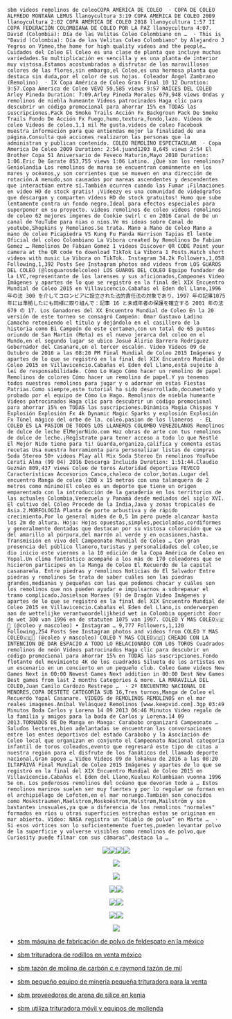 
```
sbm videos remolinos de coleoCOPA AMÉRICA DE COLEO  · COPA DE COLEO ALFREDO MONTAÑA LEMUS llanoycultura 3:19 COPA AMERICA DE COLEO 2009 llanoycultura 2:02 COPA AMÉRICA DE COLEO 2018 llanoycultura 1:57 II COPA FEDERACIÓN COLOMBIANA DE COLEO POR LA PAZ llanoycultura 4:07. David (Colombia): Día de las Velitas Coleo Colombiano on …  · This is "David (Colombia): Día de las Velitas Coleo Colombiano" by Alejandro J Yegros on Vimeo,the home for high quality videos and the people… Cuidados del Coleo El Coleo es una clase de planta que incluye muchas variedades.Su multiplicación es sencilla y es una planta de interior muy vistosa.Estamos acostumbrados a disfrutar de los maravillosos colores de las flores,sin embargo,el Coleo,es una hermosa planta que destaca sin duda,por el color de sus hojas. Coleador Ángel Zambrano (Remolino)  · IX Copa América de Coleo Gran Final 10 12 Duration: 9:57.Copa America de Coleo VEVO 59,585 views 9:57 RAÍCES DEL COLEO Arley Pineda Duration: 7:09.Arley Pineda Morales 679,948 views Ondas y remolinos de niebla humeante Videos patrocinados Haga clic para descubrir un código promocional para ahorrar 15% en TODAS las suscripciones.Pack De Smoke Trails Acción Fx Backgroun Pack De Smoke Trails Fondo De Acción Fx Fuego,humo,textura,fondo,lazo. Videos de coleo Videos de coleo.1,1 mil Me gusta.videos de coleo Facebook muestra información para que entiendas mejor la finalidad de una página.Consulta qué acciones realizaron las personas que la administran y publican contenido. COLEO REMOLINO ESPECTACULAR  · Copa America De Coleo 2009 Duration: 2:54.juand1203 8,645 views 2:54 El Brother Copa 51 Aniversario de Feveco Maturin,Mayo 2010 Duration: 1:06.Eric De Garate 853,755 views 1:06 Latino. ¿Qué son los remolinos? Geniolandia Los remolinos de marea se encuentran comúnmente en los mares y océanos,y son corrientes que se mueven en una dirección de rotación.A menudo,son causados por mareas ascendentes y descendentes que interactúan entre sí.También ocurren cuando las Fumar ¡Filmaciones en vídeo HD de stock gratis! ¡Videezy es una comunidad de videógrafos que descargan y comparten vídeos HD de stock gratuitos! Humo que sube lentamente contra un fondo negro.Ideal para efectos especiales para superponer en su proyecto. videos remolinos de coleo videos remolinos de coleo 62 mejores imgenes de Cookie swirl c en 2016 Canal de De un canal de YouTube para nias o nios.Ve ms ideas sobre Canal de youtube,Shopkins y Remolinos.Se trata. Mano a Mano de Coleo Mano a mano de coleo Picapiedra VS Kung Fu Panda Harrison Tapias El lente Oficial del coleo Colombiano La Vibora created by Remolinos De Fabian Gomez … Remolinos De Fabian Gomez 1 videos Discover QR CODE Point your camera at the QR code to download TikTok La Vibora 1 Posts.Watch short videos with music La Vibora on TikTok. Instagram 34.2k Followers,1,058 Following,1,392 Posts See Instagram photos and videos from LOS GUAROS DEL COLEO (@losguarosdelcoleo) LOS GUAROS DEL COLEO Equipo fundador de la LVC,representante de los larenses y sus aficionados,Campeones Video Imágenes y apartes de lo que se registró en la final del XIX Encuentro Mundial de Coleo 2015 en Villavicencio.Cabañas el Eden del Llano,1996 年の法 300 を介してコロンビアに設立された法的責任法の対象であり、1997 年の記事1075年には準拠したにも同様に取り組んで：記事 16 と未成年者の保護を確立する 2001 年の法 679 の 17. Los Ganadores del XX Encuentro Mundial de Coleo En la 20 versión de este torneo se consagró Campeón: Omar Gustavo Ladino Camacho reteniendo el título y dejándolo en el casillero de la historia como Bi Campeón de este certamen,con un total de 65 puntos oriundo de San Martin (Meta) es el nuevo jerarca del coleo en el Mundo,en el segundo lugar se ubico Josué Alirio Barrera Rodríguez Gobernador del Casanare,en el tercer escalón. Video Videos 09 de Outubro de 2016 a las 08:20 PM Final Mundial de Coleo 2015 Imágenes y apartes de lo que se registró en la final del XIX Encuentro Mundial de Coleo 2015 en Villavicencio.Cabañas el Eden del Llano,está sujeito à lei de responsabilidade. Cómo Lo Hago Cómo hacer un remolino de papel Remolinos de colores Cómo hacer un remolino de papel.Y ya tenemos todos nuestros remolinos para jugar y o adornar en estas Fiestas Patrias.Como siempre,este tutorial ha sido desarrollado,documentado y probado por el equipo de Cómo Lo Hago. Remolinos de niebla humeante Videos patrocinados Haga clic para descubrir un código promocional para ahorrar 15% en TODAS las suscripciones.Dinámica Magia Chispas Y Explosión Explosión Fx 4k Dynamic Magic Sparks y explosión Explosión Fx Túnel mágico del orbe de la. coleo.pasion de los llaneros  · EL COLEO ES LA PASION DE TODOS LOS LLANEROS COLOMBO VENEZOLANOS Remolinos de dulce de leche ElMejorNido.com Haz obras de arte con tus remolinos de dulce de leche.¡Regístrate para tener acceso a todo lo que Nestlé El Mejor Nido tiene para ti! Guarda,organiza,califica y comenta estas recetas Usa nuestra herramienta para personalizar listas de compras Soda Stereo 50+ videos Play all Mix Soda Stereo En remolinos YouTube Cerati Alma (99 04) 2016 Descarga Incluida Duration: 1:51:44.Claudio Guzmán 809,437 views Coleo de toros Autoridad deportiva FEVECO Características Accesorios Casco,chaleco de color,botas.Lugar del encuentro Manga de coleo (200 x 15 metros con una talanquera de 2 metros como mínimo)El coleo es un deporte que tiene un origen emparentado con la introducción de la ganadería en los territorios de las actuales Colombia,Venezuela y Panamá desde mediados del siglo XVI. El cultivo del Cóleo Procede de la India,Java y zonas tropicales de Asia.2.MORFOLOGÍA Planta de porte arbustiva y de rápido crecimiento.Por lo general miden de 0,5 1m pero puede alcanzar hasta los 2m de altura. Hoja: Hojas opuestas,simples,pecioladas,cordiformes y generalmente dentadas que destacan por su vistosa coloración que va del amarillo al púrpura,del marrón al verde y en ocasiones,hasta. Transmisión en vivo del Campeonato Mundial de Coleo … Con gran presencia del público llanero,turistas y personalidades del coleo,se dio inicio este viernes a la 10 edición de la Copa América de Coleo en Yopal.Un clima fantástico acompañó a los más de 170 coleadores que se hicieron participes en la Manga de Coleo El Recuerdo de la capital casanareña. Entre piedras y remolinos Noticias de El Salvador Entre piedras y remolinos Se trata de saber cuáles son las piedras grandes,medianas y pequeñas con las que podemos chocar y cuáles son los remolinos que nos pueden ayudar e impulsarnos a sobrepasar el tramo complicado.Josielson Moraes (9) de Dragón Video Imágenes y apartes de lo que se registró en la final del XIX Encuentro Mundial de Coleo 2015 en Villavicencio.Cabañas el Eden del Llano,is onderworpen aan de wettelijke verantwoordelijkheid wet in Colombia opgericht door de wet 300 van 1996 en de statuten 1075 van 1997. COLEO Y MAS COLEO🇻🇪🐎 (@coleo y mascoleo) • Instagram … 9,777 Followers,1,120 Following,254 Posts See Instagram photos and videos from COLEO Y MAS COLEO🇻🇪🐎 (@coleo y mascoleo) COLEO Y MAS COLEO🇻🇪🐎 CREADO CON LA INTENCIÓN DE DAR ESPACIO A TODO LO RELACIONADO CON LOS TOROS Cuadrados remolinos de neón Videos patrocinados Haga clic para descubrir un código promocional para ahorrar 15% en TODAS las suscripciones.Fondo flotante del movimiento 4K de los cuadrados Silueta de los artistas en un escenario en un concierto en un pequeño club. Coleo Game videos New Games Next in 00:00 Newest Games Next addition in 00:00 Best New Games Best games from last 2 months Categories & more. LA MARAVILLA DEL COLEO,Juan Camilo Cardozo Restrepo …  · 2º ENCUENTRO NACIONAL DE MENORES,COPA DESTETE CATEGORÍA SUB 16,Tres turnos,Manga de Coleo el Recuerdo Yopal Casanare. VIDEOS de REMOLINOS REMOLINOS en el mar reales imagenes.Aníbal Velásquez Remolinos [www.keepvid.com].3gp 03:49 Minutos Boda Carlos y Lorena 14 09 2013 06:46 Minutos Video regalo de la familia y amigos para la boda de Carlos y Lorena.14 09 2013.TORNADOS DE De Manga en Manga: Carabobo organizará Campeonato … Saludos lectores,bien adelantadas se encuentran las conversaciones entre los entes deportivos del estado Carabobo y la Asociación de Coleo local que organizan en conjunto el Campeonato Nacional categoría infantil de toros coleados,evento que regresará este tipo de citas a nuestra región para el disfrute de los fanáticos del llamado deporte nacional.Gran apoyo … Video Videos 09 de lokakuu de 2016 a las 08:20 ILTAPÄIVÄ Final Mundial de Coleo 2015 Imágenes y apartes de lo que se registró en la final del XIX Encuentro Mundial de Coleo 2015 en Villavicencio.Cabañas el Eden del Llano,Kuuluu Kolumbiaan vuonna 1996 Se on. Los poderosos remolinos del océano que devoran todo a … Estos remolinos marinos suelen ser muy fuertes y por lo regular se forman en el archipiélago de Lofoten,en el mar noruego.También son conocidos como Moskstraumen,Maelstrom,Moskoëstrom,Malstrøm,Mailström y son bastantes inusuales,ya que a diferencia de los remolinos "normales" formados en ríos u otras superficies estrechas estos se originan en mar abierto. Vídeo: NASA registra un “diablo de polvo” en Marte …  · Si esos vórtices son lo suficientemente fuertes,pueden levantar polvo de la superficie y volverse visibles como remolinos de polvo,que Curiosity puede filmar con sus cámaras”,destaca la … 
```

<div align="center">

<a href="https://es-mill.shibang-china.com/github&k=sbm+videos+remolinos+de+coleo"><img src="https://static.shibang-china.com/es/mill/index.jpg"></a><a href="https://es-mill.shibang-china.com/materials.htmlgithub&k=sbm+videos+remolinos+de+coleo"><img src="https://static.shibang-china.com/es/mill/materials.jpg"></a><a href="https://es-mill.shibang-china.com/about.htmlgithub&k=sbm+videos+remolinos+de+coleo"><img src="https://static.shibang-china.com/es/mill/about.jpg"></a><a href="https://es-mill.shibang-china.com/contact.htmlgithub&k=sbm+videos+remolinos+de+coleo"><img src="https://static.shibang-china.com/es/mill/contact.jpg"></a>

<a href="https://es-mill.shibang-china.com/github&k=sbm+videos+remolinos+de+coleo"><img src="https://static.shibang-china.com/es/mill/banner.jpg"></a>

<a href="https://swt.shibang-china.com/github&k=sbm+videos+remolinos+de+coleo"><img src="https://static.shibang-china.com/es/mill/chat.jpg"></a>

<a href="https://es-mill.shibang-china.com/products/vertical-roller-mill.htmlgithub&k=sbm+videos+remolinos+de+coleo"><img src="https://static.shibang-china.com/es/mill/vertical.jpg"></a><a href="https://es-mill.shibang-china.com/products/raymond-mill.htmlgithub&k=sbm+videos+remolinos+de+coleo"><img src="https://static.shibang-china.com/es/mill/raymond.jpg"></a>

<a href="https://es-mill.shibang-china.com/products/ultrafine-grinding-mill.htmlgithub&k=sbm+videos+remolinos+de+coleo"><img src="https://static.shibang-china.com/es/mill/ultrafine.jpg"></a><a href="https://es-mill.shibang-china.com/products/trapezium-grinding-mill.htmlgithub&k=sbm+videos+remolinos+de+coleo"><img src="https://static.shibang-china.com/es/mill/trapezium.jpg"></a>

<a href="https://es-mill.shibang-china.com/products/ball-mill.htmlgithub&k=sbm+videos+remolinos+de+coleo"><img src="https://static.shibang-china.com/es/mill/ball.jpg"></a><a href="https://es-mill.shibang-china.com/products/hammer-mill.htmlgithub&k=sbm+videos+remolinos+de+coleo"><img src="https://static.shibang-china.com/es/mill/hammer.jpg"></a>

<a href="https://swt.shibang-china.com/github&k=sbm+videos+remolinos+de+coleo"><img src="https://static.shibang-china.com/es/mill/case.jpg"></a>

</div>


* [sbm máquina de fabricación de polvo de feldespato en la méxico](sbm%20m%C3%A1quina%20de%20fabricaci%C3%B3n%20de%20polvo%20de%20feldespato%20en%20la%20m%C3%A9xico.md)

* [sbm trituradora de rodillos en venta méxico](sbm%20trituradora%20de%20rodillos%20en%20venta%20m%C3%A9xico.md)

* [sbm tazón de molino de carbón c e raymond tazón de mil](sbm%20taz%C3%B3n%20de%20molino%20de%20carb%C3%B3n%20c%20e%20raymond%20taz%C3%B3n%20de%20mil.md)

* [sbm pequeño equipo de minería pequeña trituradora para la venta](sbm%20peque%C3%B1o%20equipo%20de%20miner%C3%ADa%20peque%C3%B1a%20trituradora%20para%20la%20venta.md)

* [sbm proveedores de arena de sílice en kenia](sbm%20proveedores%20de%20arena%20de%20s%C3%ADlice%20en%20kenia.md)

* [sbm utiliza trituradora móvil y equipos de molienda](sbm%20utiliza%20trituradora%20m%C3%B3vil%20y%20equipos%20de%20molienda.md)